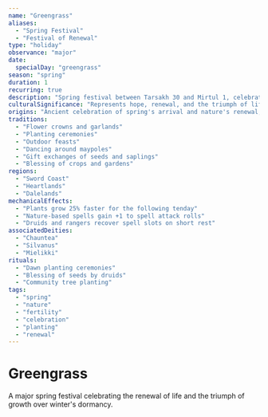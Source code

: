 ```yaml
---
name: "Greengrass"
aliases:
  - "Spring Festival"
  - "Festival of Renewal"
type: "holiday"
observance: "major"
date:
  specialDay: "greengrass"
season: "spring"
duration: 1
recurring: true
description: "Spring festival between Tarsakh 30 and Mirtul 1, celebrating the renewal of life and nature's awakening"
culturalSignificance: "Represents hope, renewal, and the triumph of life over winter's dormancy"
origins: "Ancient celebration of spring's arrival and nature's renewal, dating back to the earliest druids"
traditions:
  - "Flower crowns and garlands"
  - "Planting ceremonies"
  - "Outdoor feasts"
  - "Dancing around maypoles"
  - "Gift exchanges of seeds and saplings"
  - "Blessing of crops and gardens"
regions:
  - "Sword Coast"
  - "Heartlands"
  - "Dalelands"
mechanicalEffects:
  - "Plants grow 25% faster for the following tenday"
  - "Nature-based spells gain +1 to spell attack rolls"
  - "Druids and rangers recover spell slots on short rest"
associatedDeities:
  - "Chauntea"
  - "Silvanus"
  - "Mielikki"
rituals:
  - "Dawn planting ceremonies"
  - "Blessing of seeds by druids"
  - "Community tree planting"
tags:
  - "spring"
  - "nature"
  - "fertility"
  - "celebration"
  - "planting"
  - "renewal"
---
```


# Greengrass

A major spring festival celebrating the renewal of life and the triumph of growth over winter's dormancy.
